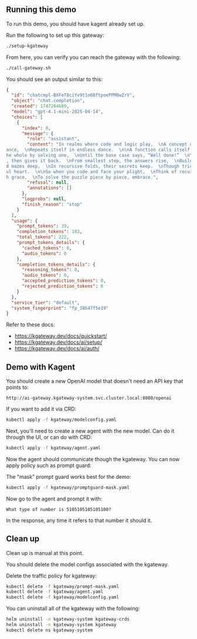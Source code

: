 ## Running this demo

To run this demo, you should have kagent already set up.

Run the following to set up this gateway:

```bash
./setup-kgateway
```

From here, you can verify you can reach the gateway with the following:

```bash
./call-gateway.sh
```

You should see an output similar to this:

```json
{                                                                                                                             
  "id": "chatcmpl-BXFeT8ciYv9t1n6BftpoePPM0wZrV",                                                                             
  "object": "chat.completion",                                                                                                
  "created": 1747264689,                                                                                                      
  "model": "gpt-4.1-mini-2025-04-14",                                                                                         
  "choices": [                                                                                                                
    {                                                                                                                         
      "index": 0,                                                                                                             
      "message": {                                                                                                            
        "role": "assistant",                                                                                                  
        "content": "In realms where code and logic play,  \nA concept dwells to save the day—  \nRecursion, like a mirror’s gl
ance,  \nRepeats itself in endless dance.  \n\nA function calls itself anew,  \nTo break a task in parts most true.  \nSolve t
he whole by solving one,  \nUntil the base case says, “Well done!”  \n\nLike nesting dolls within a stack,  \nEach layer waits
, then gives it back.  \nFrom smallest step, the answers rise,  \nBuilding truths before your eyes.  \n\nFactorials, trees, an
d mazes deep,  \nIn recursive folds, their secrets keep.  \nThough tricky seeming at the start,  \nIt’s just a loop with mindf
ul heart.  \n\nSo when you code and face your plight,  \nThink of recursion’s gentle light—  \nA path that winds and bends wit
h grace,  \nTo solve the puzzle piece by piece, embrace.",                                                                    
        "refusal": null,                                                                                                      
        "annotations": []     
      },                                                       
      "logprobs": null,                                                                                                       
      "finish_reason": "stop"                                  
    }                                                          
  ],                                                                                                                          
  "usage": {
    "prompt_tokens": 39,    
    "completion_tokens": 183,                                  
    "total_tokens": 222,                                                                                                      
    "prompt_tokens_details": {
      "cached_tokens": 0,
      "audio_tokens": 0                                                                                                       
    },      
    "completion_tokens_details": {                             
      "reasoning_tokens": 0,                                   
      "audio_tokens": 0,
      "accepted_prediction_tokens": 0,                         
      "rejected_prediction_tokens": 0                          
    }                       
  },                        
  "service_tier": "default",                                   
  "system_fingerprint": "fp_38647f5e19"                        
} 
```

Refer to these docs:
* https://kgateway.dev/docs/quickstart/
* https://kgateway.dev/docs/ai/setup/
* https://kgateway.dev/docs/ai/auth/


## Demo with Kagent

You should create a new OpenAI model that doesn't need an API key that points to:

```text
http://ai-gateway.kgateway-system.svc.cluster.local:8080/openai
```

If you want to add it via CRD:

```bash
kubectl apply -f kgateway/modelconfig.yaml
```

Next, you'll need to create a new agent with the new model. Can do it through the UI, or can do with CRD:

```bash
kubectl apply -f kgateway/agent.yaml
```

Now the agent should communicate though the kgateway. You can now apply policy such as prompt guard:

The "mask" prompt guard works best for the demo:

```bash
kubectl apply -f kgateway/promptguard-mask.yaml
```

Now go to the agent and prompt it with:

```text
What type of number is 5105105105105100?
```

In the response, any time it refers to that number it should <MASK> it.


## Clean up

Clean up is manual at this point. 

You should delete the model configs associated with the kgateway.

Delete the traffic policy for kgateway:

```bash
kubectl delete -f kgateway/prompt-mask.yaml
kubectl delete -f kgateway/agent.yaml
kubectl delete -f kgateway/modelconfig.yaml
```

You can uninstall all of the kgateway with the following:

```bash
helm uninstall -n kgateway-system kgateway-crds
helm uninstall -n kgateway-system kgateway
kubectl delete ns kgateway-system
```